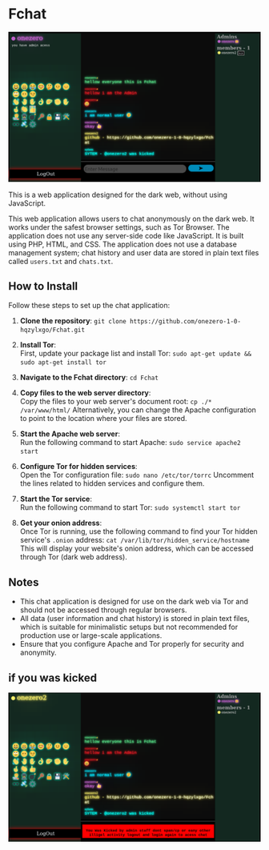 # Fchat
![alt text](admin.png)

This is a web application designed for the dark web, without using JavaScript.

This web application allows users to chat anonymously on the dark web. It works under the safest browser settings, such as Tor Browser. The application does not use any server-side code like JavaScript. It is built using PHP, HTML, and CSS. The application does not use a database management system; chat history and user data are stored in plain text files called `users.txt` and `chats.txt`.

## How to Install

Follow these steps to set up the chat application:

1. **Clone the repository**:
   `git clone https://github.com/onezero-1-0-hqzylxgo/Fchat.git`

2. **Install Tor**:  
   First, update your package list and install Tor:
   `sudo apt-get update && sudo apt-get install tor`

3. **Navigate to the Fchat directory**:
   `cd Fchat`

4. **Copy files to the web server directory**:  
   Copy the files to your web server's document root:
   `cp ./* /var/www/html/`
   Alternatively, you can change the Apache configuration to point to the location where your files are stored.

5. **Start the Apache web server**:  
   Run the following command to start Apache:
   `sudo service apache2 start`

6. **Configure Tor for hidden services**:  
   Open the Tor configuration file:
   `sudo nano /etc/tor/torrc`
   Uncomment the lines related to hidden services and configure them.

7. **Start the Tor service**:  
   Run the following command to start Tor:
   `sudo systemctl start tor`

8. **Get your onion address**:  
   Once Tor is running, use the following command to find your Tor hidden service's `.onion` address:
   `cat /var/lib/tor/hidden_service/hostname`
   This will display your website's onion address, which can be accessed through Tor (dark web address).

## Notes

- This chat application is designed for use on the dark web via Tor and should not be accessed through regular browsers.
- All data (user information and chat history) is stored in plain text files, which is suitable for minimalistic setups but not recommended for production use or large-scale applications.
- Ensure that you configure Apache and Tor properly for security and anonymity.

## if you was kicked
![alt text](normaluser.png)

